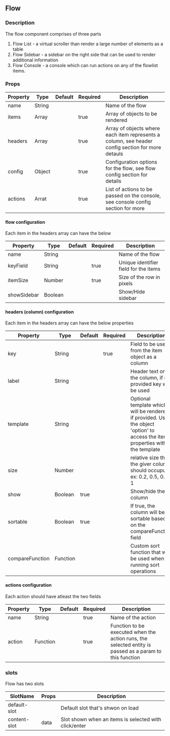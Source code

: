 ## Flow

### Description

The flow component comprises of three parts
1. Flow List - a virtual scroller than render a large number of elements as a table
2. Flow Sidebar - a sidebar on the right side that can be used to render additional information
3. Flow Console - a console which can run actions on any of the flowlist items.

### Props

| Property | Type     | Default | Required | Description |
| -------- | -------  | ------- | -------- | ----------- |
| name   | String | |          | Name of the flow|
| items    | Array  |    |    true      | Array of objects to be rendered |
| headers    | Array   |         |   true       | Array of objects where each item represents a column, see header config section for more detauls|
| config  | Object |     |    true      | Configuration options for the flow, see flow config section for details |
| actions  | Arrat |     |    true      | List of actions to be passed on the console, see console config section for more |

#### flow  configuration
Each item in the headers array can have the below

| Property | Type     | Default | Required | Description |
| -------- | -------  | ------- | -------- | ----------- |
| name   | String | |         | Name of the flow |
| keyField   | String | |     true    | Unique identifier field for the items |
| itemSize   | Number | |     true    | Size of the row in pixels |
| showSidebar   | Boolean | |         | Show/Hide sidebar |


#### headers (column) configuration
Each item in the headers array can have the below properties

| Property | Type     | Default | Required | Description |
| -------- | -------  | ------- | -------- | ----------- |
| key   | String | |     true     | Field to be used from the item object as a column|
| label   | String | |           | Header text on the column, if not provided key will be used |
| template   | String | |           | Optional template which will be rendered if provided. Use the object 'option' to access the item properties within the template |
| size   | Number | |           | relative size that the giver column should occupu ex: 0.2, 0.5, 0.8, 1  |
| show   | Boolean | true |           | Show/hide the column  |
| sortable   | Boolean | true |           | If true, the column will be sortable based on the compareFunction field  |
| compareFunction   | Function |  |           | Custom sort function that will be used when running sort operations  |

#### actions configuration
Each action should have atleast the two fields

| Property | Type     | Default | Required | Description |
| -------- | -------  | ------- | -------- | ----------- |
| name   | String | |     true     | Name of the action |
| action   | Function | |    true       | Function to be executed when the action runs, the selected entity is passed as a param to this function |

### slots
Flow has two slots

| SlotName | Props    | Description    |
| -------- | -------  | -------  |
| default-slot   |  | Default slot that's shwon on load |
| content-slot   | data | Slot shown when an items is selected with click/enter |

